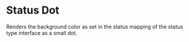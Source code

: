 # Status Dot

Renders the background color as set in the status mapping of the status type interface as a small dot.

